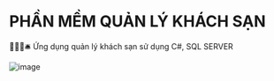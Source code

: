 # PHẦN MỀM QUẢN LÝ KHÁCH SẠN

🏨🚪🛌🛎️ Ứng dụng quản lý khách sạn sử dụng C#, SQL SERVER

![image](https://github.com/user-attachments/assets/89d5a114-b22a-40ee-b7f3-cc2503d5986b)
